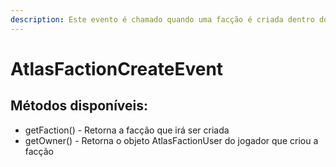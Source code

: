 ```yaml
---
description: Este evento é chamado quando uma facção é criada dentro do servidor.
---
```


# AtlasFactionCreateEvent

## Métodos disponíveis:

* getFaction() - Retorna a facção que irá ser criada
* getOwner() - Retorna o objeto AtlasFactionUser do jogador que criou a facção

